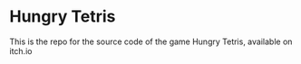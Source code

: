 # Hungry Tetris
 This is the repo for the source code of the game Hungry Tetris, available on itch.io
